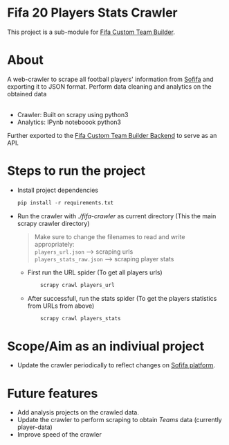 # Fifa 20 Players Stats Crawler

This project is a sub-module for [Fifa Custom Team Builder](https://github.com/sauravhiremath/fifa).<br>

# About

A web-crawler to scrape all football players' information from [Sofifa](https://sofifa.com/players) and exporting it to JSON format. Perform data cleaning and analytics on the obtained data<br><br>

* Crawler: Built on scrapy using python3
* Analytics: IPynb noteboook python3

Further exported to the [Fifa Custom Team Builder Backend](https://github.com/sauravhiremath/fifa-api) to serve as an API.

# Steps to run the project


* Install project dependencies <br>
    ```python
    pip install -r requirements.txt
    ```

* Run the crawler with _./fifa-crawler_ as current directory (This the main scrapy crawler directory)
    > Make sure to change the filenames to read and write appropriately: <br>
    > `players_url.json` --> scraping urls <br>
    > `players_stats_raw.json` --> scraping player stats

    * First run the URL spider (To get all players urls)
        ```python
            scrapy crawl players_url
        ```
    * After successfull, run the stats spider (To get the players statistics from URLs from above)
        ```python
            scrapy crawl players_stats
        ```



# Scope/Aim as an indiviual project

* Update the crawler periodically to reflect changes on [Sofifa platform](https://sofifa.com/players).

# Future features

* Add analysis projects on the crawled data.
* Update the crawler to perform scraping to obtain *Teams* data (currently player-data)
* Improve speed of the crawler

